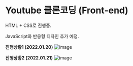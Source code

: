 # Youtube 클론코딩 (Front-end)
HTML + CSS로 진행중.

JavaScript와 반응형 디자인 추가 예정.

<strong>진행상황1 (2022.01.20)</strong>
![image](https://user-images.githubusercontent.com/67365440/150388500-07b594c5-c48a-4701-a31c-a3e5e16ea73f.png)

<strong>진행상황2 (2022.01.21)</strong>
![image](https://user-images.githubusercontent.com/67365440/150547532-40e8ae9a-825f-4647-8a17-a2de8b119865.png)
